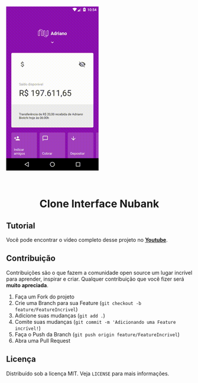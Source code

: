 
  ![](screen.gif)

<br />
<p align="center">
  <h1 align="center">Clone Interface Nubank</h1>
</p>

## Tutorial

Você pode encontrar o vídeo completo desse projeto no **[Youtube](https://www.youtube.com/watch?v=DDm0M_rZLJo)**.

<!-- CONTRIBUTING -->

## Contribuição

Contribuições são o que fazem a comunidade open source um lugar incrível para aprender, inspirar e criar. Qualquer contribuição que você fizer será **muito apreciada**.

1. Faça um Fork do projeto
2. Crie uma Branch para sua Feature (`git checkout -b feature/FeatureIncrivel`)
3. Adicione suas mudanças (`git add .`)
4. Comite suas mudanças (`git commit -m 'Adicionando uma Feature incrível!`)
5. Faça o Push da Branch (`git push origin feature/FeatureIncrivel`)
6. Abra uma Pull Request

<!-- LICENSE -->

## Licença

Distribuído sob a licença MIT. Veja `LICENSE` para mais informações.

<!-- CONTACT -->

